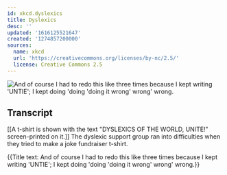 ```yaml
---
id: xkcd.dyslexics
title: Dyslexics
desc: ''
updated: '1616125521647'
created: '1274857200000'
sources:
  name: xkcd
  url: 'https://creativecommons.org/licenses/by-nc/2.5/'
  license: Creative Commons 2.5
---
```

![And of course I had to redo this like three times because I kept writing 'UNTIE'; I kept doing 'doing 'doing it wrong' wrong' wrong.](https://imgs.xkcd.com/comics/dyslexics.png)

## Transcript
[[A t-shirt is shown with the text "DYSLEXICS OF THE WORLD, UNITE!" screen-printed on it.]]
The dyslexic support group ran into difficulties when they tried to make a joke fundraiser t-shirt.

{{Title text: And of course I had to redo this like three times because I kept writing 'UNTIE'; I kept doing 'doing 'doing it wrong' wrong' wrong.}}
